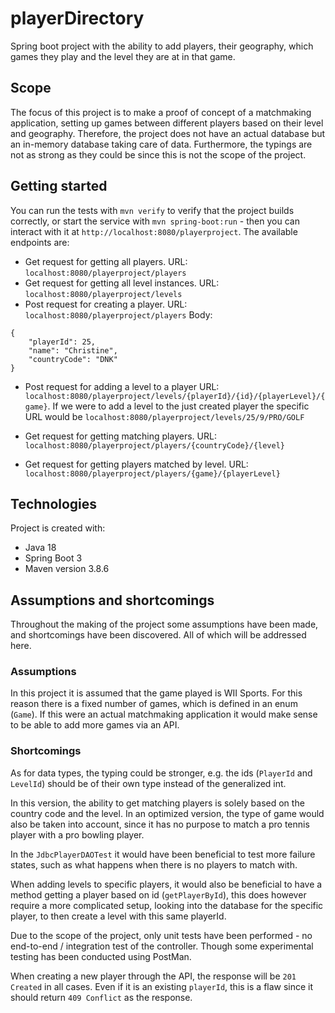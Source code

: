 # playerDirectory

Spring boot project with the ability to add players, their geography, which games they play and the level they are at 
in that game.

## Scope 
The focus of this project is to make a proof of concept of a matchmaking application, setting up games between different
players based on their level and geography. Therefore, the project does not have an actual database but an in-memory 
database taking care of data. Furthermore, the typings are not as strong as they could be since this is not the scope 
of the project.

## Getting started
You can run the tests with `mvn verify` to verify that the project builds correctly, or start the service with 
`mvn spring-boot:run` - then you can interact with it at `http://localhost:8080/playerproject`. The available endpoints
are:

* Get request for getting all players. URL: `localhost:8080/playerproject/players`
* Get request for getting all level instances. URL: `localhost:8080/playerproject/levels`
* Post request for creating a player. URL: `localhost:8080/playerproject/players` 
Body:
```
{
    "playerId": 25,
    "name": "Christine",
    "countryCode": "DNK"
}
```
* Post request for adding a level to a player URL: 
`localhost:8080/playerproject/levels/{playerId}/{id}/{playerLevel}/{game}`.
If we were to add a level to the just created player the specific URL would be 
`localhost:8080/playerproject/levels/25/9/PRO/GOLF`

* Get request for getting matching players. URL: `localhost:8080/playerproject/players/{countryCode}/{level}`
* Get request for getting players matched by level. URL: `localhost:8080/playerproject/players/{game}/{playerLevel}`

## Technologies 
Project is created with:
* Java 18
* Spring Boot 3
* Maven version 3.8.6 


## Assumptions and shortcomings
Throughout the making of the project some assumptions have been made, and shortcomings have been discovered. 
All of which will be addressed here.

### Assumptions 
In this project it is assumed that the game played is WII Sports. For this reason there is a fixed number of games, 
which is defined in an enum (`Game`). If this were an actual matchmaking application it would make sense to be able to 
add more games via an API. 

### Shortcomings
As for data types, the typing could be stronger, e.g. the ids (`PlayerId` and `LevelId`) should be of their own type
instead of the generalized int.

In this version, the ability to get matching players is solely based on the country code and the level. In an optimized
version, the type of game would also be taken into account, since it has no purpose to match a pro tennis player with 
a pro bowling player.

In the `JdbcPlayerDAOTest` it would have been beneficial to test more failure states, such as what happens when there is
no players to match with.

When adding levels to specific players, it would also be beneficial to have a method getting a player based on id
(`getPlayerById`), this does however require a more complicated setup, looking into the database for the specific
player, to then create a level with this same playerId.

Due to the scope of the project, only unit tests have been performed - no end-to-end / integration test of the 
controller.
Though some experimental testing has been conducted using PostMan. 

When creating a new player through the API, the response will be `201 Created` in all cases. Even if it is an existing
`playerId`, this is a flaw since it should return `409 Conflict` as the response. 
